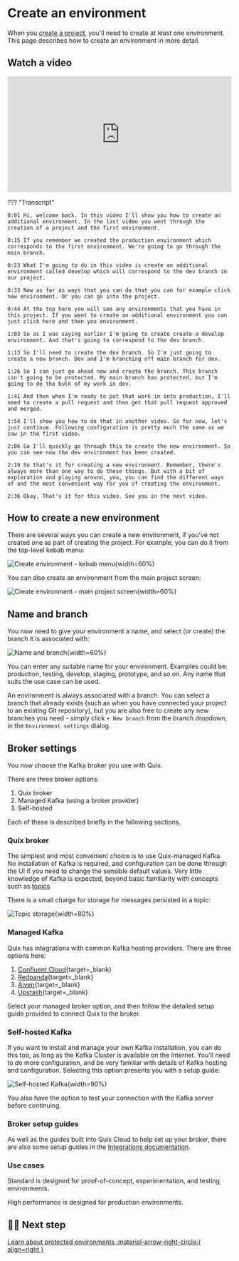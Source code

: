 # Create an environment

When you [create a project](create-project.md), you'll need to create at least one environment. This page describes how to create an environment in more detail.

## Watch a video

<div style="position: relative; padding-bottom: 51.549942594718715%; height: 0;"><iframe src="https://www.loom.com/embed/877ae703f0cf458f8827341549adce6c?sid=a1fed45f-b4a2-4442-8d9e-c981b6286fcb" frameborder="0" webkitallowfullscreen mozallowfullscreen allowfullscreen style="position: absolute; top: 0; left: 0; width: 100%; height: 100%;"></iframe></div>

??? "Transcript"

    0:01 Hi, welcome back. In this video I'll show you how to create an additional environment. In the last video you went through the creation of a project and the first environment.

    0:15 If you remember we created the production environment which corresponds to the first environment. We're going to go through the main branch.

    0:23 What I'm going to do in this video is create an additional environment called develop which will correspond to the dev branch in our project.

    0:33 Now as far as ways that you can do that you can for example click new environment. Or you can go into the project.

    0:44 At the top here you will see any environments that you have in this project. If you want to create an additional environment you can just click here and then you environment.

    1:03 So as I was saying earlier I'm going to create create a develop environment. And that's going to correspond to the dev branch.

    1:13 So I'll need to create the dev branch. So I'm just going to create a new branch. Dev and I'm branching off main branch for dev.

    1:26 So I can just go ahead now and create the branch. This branch isn't going to be protected. My main branch has protected, but I'm going to do the bulk of my work in dev.

    1:41 And then when I'm ready to put that work in into production, I'll need to create a pull request and then get that pull request approved and merged.

    1:54 I'll show you how to do that in another video. So for now, let's just continue. Following configuration is pretty much the same as we saw in the first video.

    2:06 So I'll quickly go through this to create the new environment. So you can see now the dev environment has been created.

    2:19 So that's it for creating a new environment. Remember, there's always more than one way to do these things. But with a bit of exploration and playing around, you, you can find the different ways of and the most convenient way for you of creating the environment.

    2:36 Okay. That's it for this video. See you in the next video.

## How to create a new environment

There are several ways you can create a new environment, if you've not created one as part of creating the project. For example, you can do it from the top-level kebab menu:

![Create environment - kebab menu](../images/create-environment/create-environment-kebab-menu.png){width=60%}

You can also create an environment from the main project screen:

![Create environment - main project screen](../images/create-environment/create-environment-project-screen.png){width=60%}

## Name and branch

You now need to give your environment a name, and select (or create) the branch it is associated with:

![Name and branch](../images/create-environment/name-branch.png){width=60%}

You can enter any suitable name for your environment. Examples could be: production, testing, develop, staging, prototype, and so on. Any name that suits the use case can be used.

An environment is always associated with a branch. You can select a branch that already exists (such as when you have connected your project to an existing Git repository), but you are also free to create any new branches you need - simply click `+ New branch` from the branch dropdown, in the `Environment settings` dialog.

## Broker settings

You now choose the Kafka broker you use with Quix.

There are three broker options:

1. Quix broker
2. Managed Kafka (using a broker provider)
3. Self-hosted

Each of these is described briefly in the following sections.

### Quix broker

The simplest and most convenient choice is to use Quix-managed Kafka. No installation of Kafka is required, and configuration can be done through the UI if you need to change the sensible default values. Very little knowledge of Kafka is expected, beyond basic familiarity with concepts such as [topics](../kb/glossary.md#topic).

There is a small charge for storage for messages persisted in a topic: 

![Topic storage](../images/create-environment/topic-storage.png){width=80%}

### Managed Kafka

Quix has integrations with common Kafka hosting providers. There are three options here:

1. [Confluent Cloud](https://www.confluent.io/confluent-cloud/){target=_blank}
2. [Redpanda](https://redpanda.com/){target=_blank}
3. [Aiven](https://aiven.io/kafka){target=_blank}
4. [Upstash](https://upstash.com/){target=_blank}

Select your managed broker option, and then follow the detailed setup guide provided to connect Quix to the broker.

### Self-hosted Kafka

If you want to install and manage your own Kafka installation, you can do this too, as long as the Kafka Cluster is available on the Internet. You'll need to do more configuration, and be very familiar with details of Kafka hosting and configuration. Selecting this option presents you with a setup guide:

![Self-hosted Kafka](../images/create-environment/self-hosted-kafka.png){width=90%}

You also have the option to test your connection with the Kafka server before continuing.

### Broker setup guides

As well as the guides built into Quix Cloud to help set up your broker, there are also some setup guides in the [Integrations documentation](../integrations/brokers/overview.md).

### Use cases

Standard is designed for proof-of-concept, experimentation, and testing environments.

High performance is designed for production environments.

## 🏃‍♀️ Next step

[Learn about protected environments :material-arrow-right-circle:{ align=right }](./protected-environment.md)
